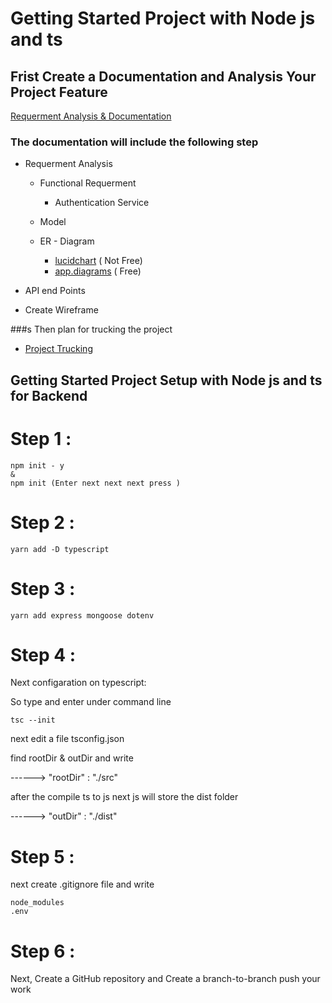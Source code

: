 # Getting Started Project with Node js and ts

## Frist Create a Documentation and Analysis Your Project Feature

[Requerment Analysis & Documentation](https://docs.google.com/document/d/1GphXZGrruRQ1Pq3TMG1PAcrX0zNL7l6ymfQLt038tRw/edit)

### The documentation will include the following step

-   Requerment Analysis

    -   Functional Requerment
        -   Authentication Service
    -   Model

    -   ER - Diagram
        -   [lucidchart](https://www.lucidchart.com/) ( Not Free)
        -   [app.diagrams](https://app.diagrams.net/) ( Free)

-   API end Points

-   Create Wireframe

###s Then plan for trucking the project

-   [Project Trucking](https://level2project.atlassian.net/jira/software/projects/UM/boards/1/roadmap)

## Getting Started Project Setup with Node js and ts for Backend

# Step 1 :

```
npm init - y
&
npm init (Enter next next next press )
```

# Step 2 :

```
yarn add -D typescript
```

# Step 3 :

```
yarn add express mongoose dotenv
```

# Step 4 :

Next configaration on typescript:

So type and enter under command line

```
tsc --init
```

next edit a file tsconfig.json

find rootDir & outDir and write

------> "rootDir" : "./src"

after the compile ts to js next js will store the dist folder

------> "outDir" : "./dist"

# Step 5 :

next create .gitignore file and write

```
node_modules
.env
```

# Step 6 :

Next, Create a GitHub repository and Create a branch-to-branch push your work
